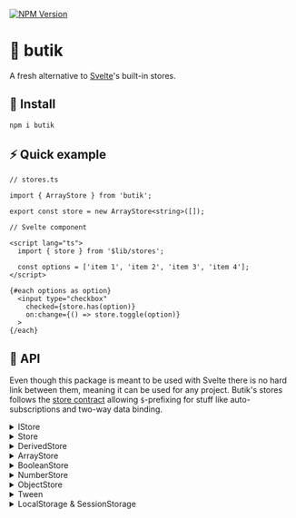 [![NPM Version](https://img.shields.io/npm/v/butik.svg?style=for-the-badge)](https://www.npmjs.com/package/butik)

# 🏪 butik
A fresh alternative to [Svelte](https://github.com/sveltejs/svelte)'s built-in stores.

## 💾 Install
```bash
npm i butik
```

## ⚡ Quick example

```
// stores.ts

import { ArrayStore } from 'butik';

export const store = new ArrayStore<string>([]);
```

```
// Svelte component

<script lang="ts">
  import { store } from '$lib/stores';

  const options = ['item 1', 'item 2', 'item 3', 'item 4'];
</script>

{#each options as option}
  <input type="checkbox"
    checked={store.has(option)}
    on:change={() => store.toggle(option)}
  >
{/each}
```

## 🔨 API
Even though this package is meant to be used with Svelte there is no hard link between them, meaning it can be used for any project.
Butik's stores follows the [store contract](https://svelte.dev/docs#component-format-script-4-prefix-stores-with-$-to-access-their-values) allowing ```$```-prefixing for stuff like auto-subscriptions and two-way data binding.

<details>
<summary>IStore</summary>
Interface implemented by Store and DerivedStore. All stores can be casted into this interface in order to make it read-only.
The subscribe method returns a method to unsubscribe.
<br>
<br>
  
```
get value(): T
subscribe(callback: (value: T) => void): () => void
```

</details>

<details>
<summary>Store</summary>
This is the base class for all editable stores and can also be used on its own.
<br>
<br>
  
```
set value(value: T)
set(value: T): void
```

```
// stores.ts

import { Store } from 'butik';

export const store = new Store<string>('');
```

```
// Svelte component

<script lang="ts">
  import { store } from '$lib/stores';
</script>

<input type="text" bind:value={$store}/>
```

</details>

<details>
<summary>DerivedStore</summary>

```
constructor(store: IStore<T>, derive: (value: T) => U)
```

```
// stores.ts

import { Store, DerivedStore } from 'butik';

export const store = new Store<string>('');

const regEx = new RegExp(/^(?!.*\s).{4,30}$/);
export const derivedStore = new DerivedStore(store, (value) => {
  return regEx.test(value);
});
```

```
// Svelte component

<script lang="ts">
  import { store, derivedStore } from '$lib/stores';
</script>

<input type="text" bind:value={$store}/>
<button disabled={!$derivedStore}>Submit</button>
```

</details>

<details>
<summary>ArrayStore</summary>

```
count(): number
has(arg: T | ((value: T) => boolean)): boolean
add(arg: T | T[]): void
remove(arg: T | T[] | ((value: T) => boolean)): void
toggle(item: T): void
```

```
// stores.ts

import { ArrayStore } from 'butik';

export const store = new ArrayStore<string>([]);
```

```
// Svelte component

<script lang="ts">
  import { store } from '$lib/stores';

  const options = ['item 1', 'item 2', 'item 3', 'item 4'];
</script>

{#each options as option}
  <input type="checkbox"
    checked={store.has(option)}
    on:change={() => store.toggle(option)}
  >
{/each}
```

</details>

<details>
<summary>BooleanStore</summary>

```
toggle(): void
```

```
// stores.ts

import { BooleanStore } from 'butik';

export const store = new BooleanStore(false);
```

```
// Svelte component

<script lang="ts">
  import { store } from '$lib/stores';
</script>

<input type="checkbox" bind:checked={$store}/>
```

</details>

<details>
<summary>NumberStore</summary>

```
constructor(value: number, min: number | undefined = undefined, max: number | undefined = undefined)
add(amount: number): void
```

```
// stores.ts

import { NumberStore } from 'butik';

export const numberStore = new NumberStore(0, 0);
```

```
// Svelte component

<script lang="ts">
  import { numberStore } from '$lib/stores';
</script>

<input type="number"
  bind:value={$numberStore}
  min={numberStore.min}
  max={numberStore.max}
/>
```

</details>

<details>
<summary>ObjectStore</summary>

```
patch(partial: Partial<T>): void
```

```
// stores.ts

import { ObjectStore } from 'butik';

export const objectStore = new ObjectStore({
  name: 'John Doe',
  age: 50
});
```

```
// Svelte component

<script lang="ts">
  import { objectStore } from '$lib/stores';
</script>

<input type="number"
  value={$objectStore.age}
  on:change={(e) => objectStore.patch({ age: e.currentTarget.valueAsNumber })}
/>
```

</details>

<details>
<summary>Tween</summary>

```
duration: number
easeMethod: EaseMethod
constructor(value: number = 0, duration: number = 1000, easeMethod: EaseMethod = cubInOut)
start(targetValue: number, onDone?: () => void): void
stop(): void
```

```
// Svelte component

<script lang="ts">
  import { Tween } from 'butik';

  const tween = new Tween(0, 3000);
</script>

<p style:fontSize={$tween}>{$tween}</p>
<button on:click={() => tween.start(48)}>Start</button>
```

</details>

<details>
<summary>LocalStorage & SessionStorage</summary>

```
syncToLocalStorage<T>(store: Store<T>, key: string): void
syncToSessionStorage<T>(store: Store<T>, key: string): void
```

```
// stores.ts

export const objectStore = new ObjectStore({
  name: 'John Doe',
  age: 50
});

syncToLocalStorage(objectStore, 'local_storage_key');
```

</details>
